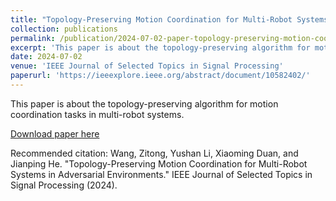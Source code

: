 ```yaml
---
title: "Topology-Preserving Motion Coordination for Multi-Robot Systems in Adversarial Environments"
collection: publications
permalink: /publication/2024-07-02-paper-topology-preserving-motion-coordination
excerpt: 'This paper is about the topology-preserving algorithm for motion coordination tasks in multi-robot systems.'
date: 2024-07-02
venue: 'IEEE Journal of Selected Topics in Signal Processing'
paperurl: 'https://ieeexplore.ieee.org/abstract/document/10582402/'
---
```

This paper is about the topology-preserving algorithm for motion coordination tasks in multi-robot systems. 

[Download paper here](http://zitwng.github.io/files/paper_JSTSP24_topology_preserving_motion_coordination.pdf)

Recommended citation: Wang, Zitong, Yushan Li, Xiaoming Duan, and Jianping He. "Topology-Preserving Motion Coordination for Multi-Robot Systems in Adversarial Environments." IEEE Journal of Selected Topics in Signal Processing (2024).